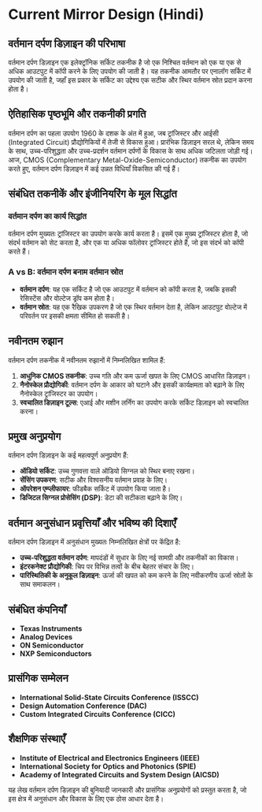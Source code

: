 # Current Mirror Design (Hindi)

## वर्तमान दर्पण डिज़ाइन की परिभाषा

वर्तमान दर्पण डिज़ाइन एक इलेक्ट्रॉनिक सर्किट तकनीक है जो एक निश्चित वर्तमान को एक या एक से अधिक आउटपुट में कॉपी करने के लिए उपयोग की जाती है। यह तकनीक आमतौर पर एनालॉग सर्किट में उपयोग की जाती है, जहाँ इस प्रकार के सर्किट का उद्देश्य एक सटीक और स्थिर वर्तमान स्रोत प्रदान करना होता है।

## ऐतिहासिक पृष्ठभूमि और तकनीकी प्रगति

वर्तमान दर्पण का पहला उपयोग 1960 के दशक के अंत में हुआ, जब ट्रांजिस्टर और आईसी (Integrated Circuit) प्रौद्योगिकियों में तेजी से विकास हुआ। प्रारंभिक डिज़ाइन सरल थे, लेकिन समय के साथ, उच्च-परिशुद्धता और उच्च-प्रदर्शन वर्तमान दर्पणों के विकास के साथ अधिक जटिलता जोड़ी गई। आज, CMOS (Complementary Metal-Oxide-Semiconductor) तकनीक का उपयोग करते हुए, वर्तमान दर्पण डिज़ाइन में कई उन्नत विधियाँ विकसित की गई हैं।

## संबंधित तकनीकें और इंजीनियरिंग के मूल सिद्धांत

### वर्तमान दर्पण का कार्य सिद्धांत

वर्तमान दर्पण मुख्यतः ट्रांजिस्टर का उपयोग करके कार्य करता है। इसमें एक मुख्य ट्रांजिस्टर होता है, जो संदर्भ वर्तमान को सेट करता है, और एक या अधिक फॉलोवर ट्रांजिस्टर होते हैं, जो इस संदर्भ को कॉपी करते हैं। 

### A vs B: वर्तमान दर्पण बनाम वर्तमान स्रोत

- **वर्तमान दर्पण**: यह एक सर्किट है जो एक आउटपुट में वर्तमान को कॉपी करता है, जबकि इसकी रेसिस्टेंस और वोल्टेज ड्रॉप कम होता है।
- **वर्तमान स्रोत**: यह एक रैखिक उपकरण है जो एक स्थिर वर्तमान देता है, लेकिन आउटपुट वोल्टेज में परिवर्तन पर इसकी क्षमता सीमित हो सकती है।

## नवीनतम रुझान

वर्तमान दर्पण तकनीक में नवीनतम रुझानों में निम्नलिखित शामिल हैं:

1. **आधुनिक CMOS तकनीक**: उच्च गति और कम ऊर्जा खपत के लिए CMOS आधारित डिज़ाइन।
2. **नैनोस्केल प्रौद्योगिकी**: वर्तमान दर्पण के आकार को घटाने और इसकी कार्यक्षमता को बढ़ाने के लिए नैनोस्केल ट्रांजिस्टर का उपयोग।
3. **स्वचालित डिज़ाइन टूल्स**: एआई और मशीन लर्निंग का उपयोग करके सर्किट डिज़ाइन को स्वचालित करना।

## प्रमुख अनुप्रयोग

वर्तमान दर्पण डिज़ाइन के कई महत्वपूर्ण अनुप्रयोग हैं:

- **ऑडियो सर्किट**: उच्च गुणवत्ता वाले ऑडियो सिग्नल को स्थिर बनाए रखना।
- **सेंसिंग उपकरण**: सटीक और विश्वसनीय वर्तमान प्रवाह के लिए।
- **ऑपरेशन एम्प्लीफायर**: फीडबैक सर्किट में उपयोग किया जाता है।
- **डिजिटल सिग्नल प्रोसेसिंग (DSP)**: डेटा की सटीकता बढ़ाने के लिए।

## वर्तमान अनुसंधान प्रवृत्तियाँ और भविष्य की दिशाएँ

वर्तमान दर्पण डिज़ाइन में अनुसंधान मुख्यतः निम्नलिखित क्षेत्रों पर केंद्रित है:

- **उच्च-परिशुद्धता वर्तमान दर्पण**: मापदंडों में सुधार के लिए नई सामग्री और तकनीकों का विकास।
- **इंटरकनेक्ट प्रौद्योगिकी**: चिप पर विभिन्न तत्वों के बीच बेहतर संचार के लिए।
- **पारिस्थितिकी के अनुकूल डिज़ाइन**: ऊर्जा की खपत को कम करने के लिए नवीकरणीय ऊर्जा स्रोतों के साथ समाकलन।

## संबंधित कंपनियाँ

- **Texas Instruments**
- **Analog Devices**
- **ON Semiconductor**
- **NXP Semiconductors**

## प्रासंगिक सम्मेलन

- **International Solid-State Circuits Conference (ISSCC)**
- **Design Automation Conference (DAC)**
- **Custom Integrated Circuits Conference (CICC)**

## शैक्षणिक संस्थाएँ

- **Institute of Electrical and Electronics Engineers (IEEE)**
- **International Society for Optics and Photonics (SPIE)**
- **Academy of Integrated Circuits and System Design (AICSD)**

यह लेख वर्तमान दर्पण डिज़ाइन की बुनियादी जानकारी और प्रासंगिक अनुप्रयोगों को प्रस्तुत करता है, जो इस क्षेत्र में अनुसंधान और विकास के लिए एक ठोस आधार देता है।